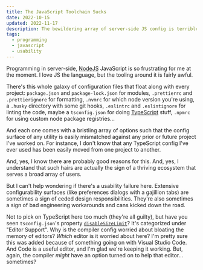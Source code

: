 ```yaml
---
title: The JavaScript Toolchain Sucks
date: 2022-10-15
updated: 2022-11-17
description: The bewildering array of server-side JS config is terrible.
tags:
  - programming
  - javascript
  - usability
---
```


Programming in server-side, [NodeJS](https://nodejs.org/en/) JavaScript is so frustrating for me at the moment. I love JS the language, but the tooling around it is fairly awful.

There's this whole galaxy of configuration files that float along with every project: `package.json` and `package-lock.json` for modules, `.prettierrc` and `.prettierignore` for formatting, `.nvmrc` for which node version you're using, a `.husky` directory with some git hooks, `.eslintrc` and `.eslintignore` for linting the code, maybe a `tsconfig.json` for doing [TypeScript](https://www.typescriptlang.org/) stuff, `.npmrc` for using custom node package registries...

And each one comes with a bristling array of options such that the config surface of any utility is easily mismatched against any prior or future project I've worked on. For instance, I don't know that any TypeScript config I've ever used has been easily moved from one project to another.

And, yes, I know there are probably good reasons for this. And, yes, I understand that such hairs are actually the sign of a thriving ecosystem that serves a broad array of users.

But I can't help wondering if there's a usability failure here. Extensive configurability surfaces (like preferences dialogs with a gajillion tabs) are sometimes a sign of ceded design responsibilities. They're also sometimes a sign of bad engineering workarounds and cans kicked down the road.

Not to pick on TypeScript here too much (they're all guilty), but have you seen `tsconfig.json`'s property [`disableSizeLimit`](https://www.typescriptlang.org/tsconfig#disableSizeLimit)? It's categorized under "Editor Support". Why is the compiler config worried about bloating the memory of editors? *Which* editor is it worried about here? I'm pretty sure this was added because of something going on with Visual Studio Code. And Code is a useful editor, and I'm glad we're keeping it working. But, again, the compiler *might* have an option turned on to help that editor... sometimes?
